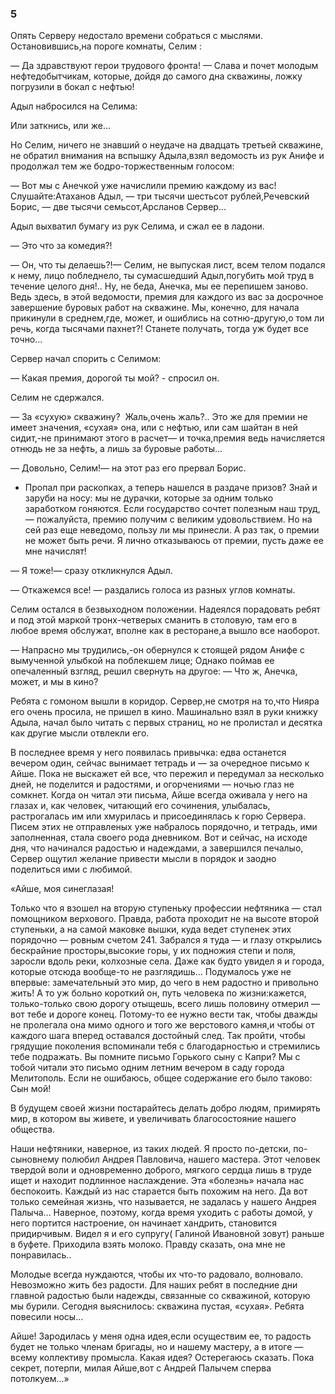 ### 5

Опять Серверу недостало времени собраться с мыслями.
Остановившись,на пороге комнаты, Селим :

— Да здравствуют герои трудового фронта!
— Слава и почет молодым нефтедобытчикам, которые, дойдя до самого дна скважины, ложку погрузили в бокал с нефтью!

Адыл набросился на Селима:



Или заткнись, или же...

Но Селим, ничего не знавший о неудаче на двадцать третьей скважине, не обратил внимания на вспышку Адыла,взял ведомость из рук Анифе и продолжал тем же бодро-торжественным голосом:

— Вот мы с Анечкой уже начислили премию каждому из вас!
Слушайте:Атаханов Адыл, — три тысячи шестьсот рублей,Речевский Борис, — две тысячи семьсот,Арсланов Сервер...

Адыл выхватил бумагу из рук Селима, и сжал ее в ладони.

— Это что за комедия?!

— Он, что ты делаешь?!— Селим, не выпуская лист, всем телом подался к нему, лицо побледнело, ты сумасшедший Адыл,погубить мой труд в течение целого дня!..
Ну, не беда, Анечка, мы ее перепишем заново.
Ведь здесь, в этой ведомости, премия для каждого из вас за досрочное завершение буровых работ на скважине.
Мы, конечно, для начала прикинули в среднем,где, может, и ошиблись на сотню-другую,о том ли речь, когда тысячами пахнет?!
Станете получать, тогда уж будет все точно...

Сервер начал спорить с Селимом:

— Какая премия, дорогой ты мой? - спросил он.

Селим не сдержался.

— За «сухую» скважину?
 Жаль,очень жаль?..
Это же для премии не имеет значения, «сухая» она, или с нефтью, или сам шайтан в ней сидит,-не принимают этого в расчет— и точка,премия ведь начисляется отнюдь не за нефть, а лишь за буровые работы...

— Довольно, Селим!— на этот раз его прервал Борис.
- Пропал при раскопках, а теперь нашелся в раздаче призов?
Знай и заруби на носу: мы не дурачки, которые за одним только заработком гоняются.
Если государство сочтет полезным наш труд,— пожалуйста, премию получим с великим удовольствием.
Но на сей раз еще неведомо, пользу ли мы принесли.
А раз так, о премии не может быть речи.
Я лично отказываюсь от премии, пусть даже ее мне начислят!

— Я тоже!— сразу откликнулся Адыл.

— Откажемся все! — раздались голоса из разных углов комнаты.

Селим остался в безвыходном положении.
Надеялся порадовать ребят и под этой маркой тронх-четверых сманить в столовую, там его в любое время обслужат, вполне как в ресторане,а вышло все наоборот.

— Напрасно мы трудились,-он обернулся к стоящей рядом Анифе с вымученной улыбкой на поблекшем лице;
Однако поймав ее опечаленный взгляд, решил свернуть на другое:
— Что ж, Анечка, может, и мы в кино?

Ребята с гомоном вышли в коридор.
Сервер,не смотря на то,что Нияра его очень просила, не пришел в кино.
Машинально взял в руки книжку Адыла, начал было читать с первых страниц, но не пролистал и десятка как другие мысли отвлекли его.

В последнее время у него появилась привычка: едва останется вечером один, сейчас вынимает тетрадь и — за очередное письмо к Айше.
Пока не выскажет ей все, что пережил и передумал за несколько дней, не поделится и радостями, и огорчениями — ночью глаз не сомкнет.
Когда он читал эти письма, Айше всегда оживала у него на глазах и, как человек, читающий его сочинения, улыбалась, растрогалась им или хмурилась и присоединялась к горю Сервера.
Писем этих не отправленых уже набралось порядочно, и тетрадь, ими заполненная, стала своего рода дневником.
Вот и сейчас, на исходе дня, что начинался радостью и надеждами, а завершился печалыо, Сервер ощутил желание привести мысли в порядок и заодно поделиться ими с любимой.

«Айше, моя синеглазая!

Только что я взошел на вторую ступеньку профессии нефтяника — стал помощником верхового.
Правда, работа проходит не на высоте второй ступеньки, а на самой маковке вышки, куда ведет ступенек этих порядочно — ровным счетом 241.
Забрался я туда — и глазу открылись бескрайние просторы,высокие горы, у их подножия степи и поля, заросли вдоль реки, колхозные села.
Даже как будто увидел я и города, которые отсюда вообще-то не разглядишь...
Подумалось уже не впервые: замечательный это мир, до чего в нем радостно и привольно жить!
А то уж больно короткий он, путь человека по жизни:кажется, только-только свою дорогу отыщешь, всего лишь половину отмерил — вот тебе и дороге конец.
Потому-то ее нужно вести так, чтобы дважды не пролегала она мимо одного и того же верстового камня,и чтобы от каждого шага вперед оставался достойный след.
Так пройти, чтобы грядущие поколения вспоминали тебя с благодарностью и стремились тебе подражать.
Вы помните письмо Горького сыну с Капри?
Мы с тобой читали это письмо одним летним вечером в саду города Мелитополь.
Если не ошибаюсь, общее содержание его было таково: Сын мой!

В будущем своей жизни постарайтесь делать добро людям, примирять мир, в котором вы живете, и увеличивать благосостояние нашего общества.

Наши нефтяники, наверное, из таких людей.
Я просто по-детски, по-сыновнему полюбил Андрея Павловича, нашего мастера.
Этот человек твердой воли и одновременно доброго, мягкого сердца лишь в труде ищет и находит подлинное наслаждение.
Эта «болезнь» начала нас беспокоить.
Каждый из нас старается быть похожим на него.
Да вот только семейная жизнь, что называется, не задалась у нашего Андрея Палыча...
Наверное, поэтому, когда время уходить с работы домой, у него портится настроение, он начинает хандрить, становится придирчивым.
Видел я и его супругу( Галиной Ивановной зовут) раньше в буфете.
Приходила взять молоко.
Правду сказать, она мне не понравилась..

Молодые всегда нуждаются, чтобы их что-то радовало, волновало.
Невозможно жить без радости.
Для наших ребят в последние дни главной радостью были надежды, связанные со скважиной, которую мы бурили.
Сегодня выяснилось: скважина пустая, «сухая».
Ребята повесили носы...

Айше!
Зародилась у меня одна идея,если осуществим ее, то радость будет не только членам бригады, но и нашему мастеру, а в итоге — всему коллективу промысла.
Какая идея?
Остерегаюсь сказать.
Пока секрет, потерпи, милая Айше,вот с Андрей Палычем сперва потолкуем...»

